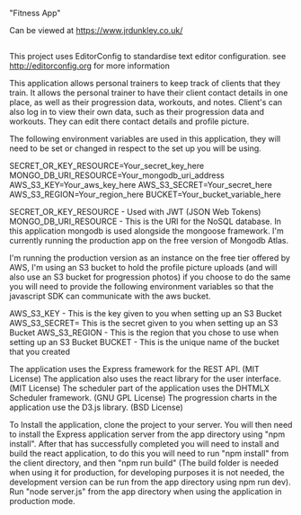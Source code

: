 "Fitness App"

Can be viewed at https://www.jrdunkley.co.uk/

##

This project uses EditorConfig to standardise text editor configuration.
see http://editorconfig.org for more information

This application allows personal trainers to keep track of clients that they train. It allows the personal trainer 
 to have their client contact details in one place, as well as their progression data, workouts, and notes. Client's can 
 also log in to view their own data, such as their progression data and workouts. They can edit there contact details and 
 profile picture.

The following environment variables are used in this application, they will need to be set or changed in respect
to the set up you will be using.

SECRET_OR_KEY_RESOURCE=Your_secret_key_here
MONGO_DB_URI_RESOURCE=Your_mongodb_uri_address
AWS_S3_KEY=Your_aws_key_here
AWS_S3_SECRET=Your_secret_here
AWS_S3_REGION=Your_region_here
BUCKET=Your_bucket_variable_here

SECRET_OR_KEY_RESOURCE - Used with JWT (JSON Web Tokens)
MONGO_DB_URI_RESOURCE - This is the URI for the NoSQL database. In this application mongodb is used alongside the mongoose
                        framework. I'm currently running the production app on the free version of Mongodb Atlas.
                        
I'm running the production version as an instance on the free tier offered by AWS, I'm using an S3 bucket to hold the 
profile picture uploads (and will also use an S3 bucket for progression photos) if you choose to do the same you will 
need to provide the following environment variables so that the javascript SDK can communicate with the aws bucket.
                        
AWS_S3_KEY - This is the key given to you when setting up an S3 Bucket
AWS_S3_SECRET= This is the secret given to you when setting up an S3 Bucket
AWS_S3_REGION - This is the region that you chose to use when setting up an S3 Bucket
BUCKET - This is the unique name of the bucket that you created

The application uses the Express framework for the REST API. (MIT License)
The application also uses the react library for the user interface. (MIT License)
The scheduler part of the application uses the DHTMLX Scheduler framework. (GNU GPL License)
The progression charts in the application use the D3.js library. (BSD License)

To Install the application, clone the project to your server. You will then need to install the Express application server from the app directory
using "npm install". After that has successfully completed you will need to install and build the react application, to do this you will need to 
run "npm install" from the client directory, and then "npm run build" (The build folder is needed when using it for production, for developing 
purposes it is not needed, the development version can be run from the app directory using npm run dev). Run "node server.js" from the app directory 
when using the application in production mode.
